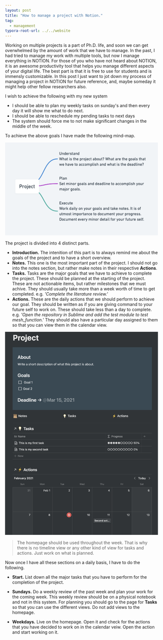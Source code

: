 ```yaml
---
layout: post
title: "How to manage a project with Notion."
tag: 
  - management
typora-root-url: ../../website
---
```


Working on multiple projects is a part of Ph.D. life, and soon we can get overwhelmed by the amount of work that we have to manage. In the past, I had tried to manage my work with multiple tools, but now I manage everything in NOTION. For those of you who have not heard about NOTION, it is an awesome productivity tool that helps you manage different aspects of your digital life. The best part is that it is free to use for students and is immensly customizable. In this post I just want to jot down my process of managing a project in NOTION for future reference, and, maybe someday it might help other fellow researchers also.

I wish to achieve the following with my new system

- I should be able to plan my weekly tasks on sunday's and then every day it will show me what to do next.
- I should be able to reschedule my pending tasks to next days
- The system should force me to not make significant changes in the middle of the week.

To achieve the above goals I have made the following mind-map.

![image-20210209130916708](/assets/images/image-20210209130916708.png)

The project is divided  into 4 distinct parts.

- **Introduction.** The intenition of this part is to always remind me about the goals of the project and to have a short overview.
- **Notes.** This one is the most important part of the project. I should not go into the notes section, but rather make notes in their respective **Actions**.
- **Tasks.** Tasks are the major goals that we have to achieve to complete the project. These should be planned at the starting of the project. These are not actionable items, but rather milestones that we must achive. They should usually take more than a week worth of time to get completed. e.g. *'Complete the literature review.'*
- **Actions.** These are the daily actions that we should perform to achieve our goal. They should be written as if you are giving command to your future self to work on.  These should take less than a day to complete. e.g. *'Open the repository in Sublime and add the test module to test mesh_function.'* They should also have a particular day assigned to them so that you can view them in the calendar view.

![image-20210209133959689](/assets/images/image-20210209133959689.png)

> The homepage should be used throughout the week. That is why there is no timeline view or any other kind of view for tasks and actions. Just work on what is planned. 

Now once I have all these sections on a daily basis, I have to do the following.

- **Start.** List down all the major tasks that you have to perform for the completion of the project.

- **Sundays.** Do a weekly review of the past week and plan your work for the coming week. This weekly review should be on a physical notebook and not in this system. 
  For planning you should go to the page for **Tasks** so that you can use the different views. Do not add views to the homepage.

- **Weekdays.** Live on the homepage. Open it and check for the actions that you have decided to work on in the calendar veiw. Open the action and start working on it.

  

  